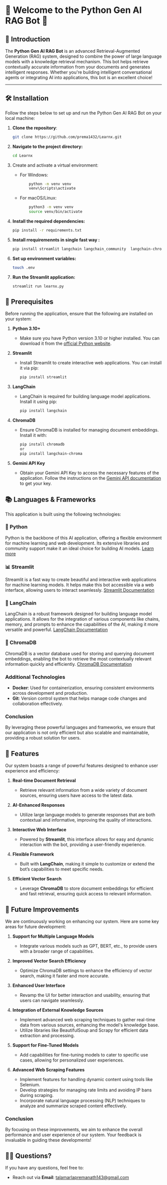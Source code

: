 # 🌟 Welcome to the Python Gen AI RAG Bot 🌟

## 🚀 Introduction

The **Python Gen AI RAG Bot** is an advanced Retrieval-Augmented Generation (RAG) system, designed to combine the power
of large language models with a knowledge retrieval mechanism. This bot helps retrieve contextually accurate information
from your documents and generates intelligent responses. Whether you're building intelligent conversational agents or
integrating AI into applications, this bot is an excellent choice!

---

## 🛠️ Installation

Follow the steps below to set up and run the Python Gen AI RAG Bot on your local machine:

1. **Clone the repository**:
   ```bash
   git clone https://github.com/prema1432/Learnx.git
   ```
2. **Navigate to the project directory:**
    ```bash
   cd Learnx
    ```
3. Create and activate a virtual environment:
    - For Windows:
        ```bash
            python -m venv venv
            venv\Scripts\activate
        ```
    - For macOS/Linux:
        ```bash
            python3 -m venv venv
            source venv/bin/activate
        ```
4. **Install the required dependencies:**
    ```bash
    pip install -r requirements.txt
    ```
5. **Install rrequiremennts in single fast way :**
    ```bash
    pip install streamlit langchain langchain_community  langchain-chroma pypdf docx2txt
    ```

6. **Set up environment variables:**
    ```bash
    touch .env
    ```
7. **Run the Streamlit application:**
    ```bash
    streamlit run learnx.py
    ```

## 🛑 Prerequisites

Before running the application, ensure that the following are installed on your system:

1. **Python 3.10+**
   - Make sure you have Python version 3.10 or higher installed. You can download it from the [official Python website](https://www.python.org/downloads/).

2. **Streamlit**
   - Install Streamlit to create interactive web applications. You can install it via pip:
     ```bash
     pip install streamlit
     ```

3. **LangChain**
   - LangChain is required for building language model applications. Install it using pip:
     ```bash
     pip install langchain
     ```

4. **ChromaDB**
   - Ensure ChromaDB is installed for managing document embeddings. Install it with:
     ```bash
     pip install chromadb
     or 
     pip install langchain-chroma
     ```

5. **Gemini API Key**
   - Obtain your Gemini API Key to access the necessary features of the application. Follow the instructions on the [Gemini API documentation](https://aistudio.google.com/app) to get your key.

## 📚 Languages & Frameworks

This application is built using the following technologies:

### 🐍 Python
Python is the backbone of this AI application, offering a flexible environment for machine learning and web development. Its extensive libraries and community support make it an ideal choice for building AI models.
[Learn more](https://docs.python.org/3/)

### 📊 Streamlit
Streamlit is a fast way to create beautiful and interactive web applications for machine learning models. It helps make this bot accessible via a web interface, allowing users to interact seamlessly.
[Streamlit Documentation](https://docs.streamlit.io/)

### 🔗 LangChain
LangChain is a robust framework designed for building language model applications. It allows for the integration of various components like chains, memory, and prompts to enhance the capabilities of the AI, making it more versatile and powerful.
[LangChain Documentation](https://python.langchain.com/docs/introduction/)

### 🧠 ChromaDB
ChromaDB is a vector database used for storing and querying document embeddings, enabling the bot to retrieve the most contextually relevant information quickly and efficiently. 
[ChromaDB Documentation](https://docs.trychroma.com/)

### Additional Technologies
- **Docker**: Used for containerization, ensuring consistent environments across development and production.
- **Git**: Version control system that helps manage code changes and collaboration effectively.

### Conclusion
By leveraging these powerful languages and frameworks, we ensure that our application is not only efficient but also scalable and maintainable, providing a robust solution for users.


## 🌟 Features

Our system boasts a range of powerful features designed to enhance user experience and efficiency:

1. **Real-time Document Retrieval**
   - Retrieve relevant information from a wide variety of document sources, ensuring users have access to the latest data.

2. **AI-Enhanced Responses**
   - Utilize large language models to generate responses that are both contextual and informative, improving the quality of interactions.

3. **Interactive Web Interface**
   - Powered by **Streamlit**, this interface allows for easy and dynamic interaction with the bot, providing a user-friendly experience.

4. **Flexible Framework**
   - Built with **LangChain**, making it simple to customize or extend the bot’s capabilities to meet specific needs.

5. **Efficient Vector Search**
   - Leverage **ChromaDB** to store document embeddings for efficient and fast retrieval, ensuring quick access to relevant information.


## 🎯 Future Improvements

We are continuously working on enhancing our system. Here are some key areas for future development:

1. **Support for Multiple Language Models**
   - Integrate various models such as GPT, BERT, etc., to provide users with a broader range of capabilities.

2. **Improved Vector Search Efficiency**
   - Optimize ChromaDB settings to enhance the efficiency of vector search, making it faster and more accurate.

3. **Enhanced User Interface**
   - Revamp the UI for better interaction and usability, ensuring that users can navigate seamlessly.

4. **Integration of External Knowledge Sources**
   - Implement advanced web scraping techniques to gather real-time data from various sources, enhancing the model's knowledge base.
   - Utilize libraries like BeautifulSoup and Scrapy for efficient data extraction and processing.

5. **Support for Fine-Tuned Models**
   - Add capabilities for fine-tuning models to cater to specific use cases, allowing for personalized user experiences.

6. **Advanced Web Scraping Features**
   - Implement features for handling dynamic content using tools like Selenium.
   - Develop strategies for managing rate limits and avoiding IP bans during scraping.
   - Incorporate natural language processing (NLP) techniques to analyze and summarize scraped content effectively.

### Conclusion
By focusing on these improvements, we aim to enhance the overall performance and user experience of our system. Your feedback is invaluable in guiding these developments!




## 🙋‍♂️ Questions?
If you have any questions, feel free to:
- Reach out via **Email**: [talamarlapremanath143@gmail.com](mailto:talamarlapremanath143@gmail.com)

